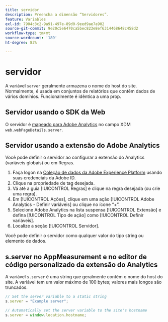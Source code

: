 ```yaml
---
title: servidor
description: Preencha a dimensão “Servidores”.
feature: Variables
exl-id: 7904c3c2-9a91-497e-89d0-9eed9ae7a902
source-git-commit: 9e20c5e6470ca5bec823e8ef6314468648c458d2
workflow-type: tm+mt
source-wordcount: '189'
ht-degree: 83%

---
```


# servidor

A variável `server` geralmente armazena o nome do host do site. Normalmente, é usada em conjuntos de relatórios que contêm dados de vários domínios. Funcionalmente é idêntica a uma prop.

## Servidor usando o SDK da Web

O servidor é [mapeado para Adobe Analytics](https://experienceleague.adobe.com/docs/analytics/implementation/aep-edge/variable-mapping.html?lang=pt-BR) no campo XDM `web.webPageDetails.server`.

## Servidor usando a extensão do Adobe Analytics

Você pode definir o servidor ao configurar a extensão do Analytics (variáveis globais) ou em Regras.

1. Faça logon na [Coleção de dados da Adobe Experience Platform](https://experience.adobe.com/data-collection) usando suas credenciais da Adobe ID.
2. Clique na propriedade de tag desejada.
3. Vá até a guia [!UICONTROL Regras] e clique na regra desejada (ou crie uma regra).
4. Em [!UICONTROL Ações], clique em uma ação [!UICONTROL Adobe Analytics - Definir variáveis] ou clique no ícone “+”.
5. Selecione Adobe Analytics na lista suspensa [!UICONTROL Extensão] e defina [!UICONTROL Tipo de ação] como [!UICONTROL Definir variáveis].
6. Localize a seção [!UICONTROL Servidor].

Você pode definir o servidor como qualquer valor do tipo string ou elemento de dados.

## s.server no AppMeasurement e no editor de código personalizado da extensão do Analytics

A variável `s.server` é uma string que geralmente contém o nome do host do site. A variável tem um valor máximo de 100 bytes; valores mais longos são truncados.

```js
// Set the server variable to a static string
s.server = "Example server";

// Automatically set the server variable to the site's hostname
s.server = window.location.hostname;
```
